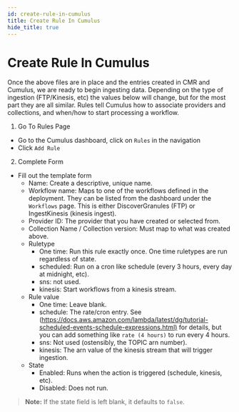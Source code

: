 ```yaml
---
id: create-rule-in-cumulus
title: Create Rule In Cumulus
hide_title: true
---
```


# Create Rule In Cumulus

Once the above files are in place and the entries created in CMR and Cumulus, we are ready to begin ingesting data. Depending on the type of ingestion (FTP/Kinesis, etc) the values below will change, but for the most part they are all similar. Rules tell Cumulus how to associate providers and collections, and when/how to start processing a workflow.

1. Go To Rules Page

* Go to the Cumulus dashboard, click on `Rules` in the navigation
* Click `Add Rule`

2. Complete Form

* Fill out the template form
  * Name: Create a descriptive, unique name.
  * Workflow name: Maps to one of the workflows defined in the deployment. They can be listed from the dashboard under the `Workflows` page. This is either DiscoverGranules (FTP) or IngestKinesis (kinesis ingest).
  * Provider ID: The provider that you have created or selected from.
  * Collection Name / Collection version: Must map to what was created above.
  * Ruletype
    * One time: Run this rule exactly once. One time ruletypes are run regardless of state.
    * scheduled: Run on a cron like schedule (every 3 hours, every day at midnight, etc).
    * sns: not used.
    * kinesis: Start workflows from a kinesis stream.
  * Rule value
    * One time: Leave blank.
    * schedule: The rate/cron entry. See (<https://docs.aws.amazon.com/lambda/latest/dg/tutorial-scheduled-events-schedule-expressions.html)> for details, but you can add something like `rate (4 hours)` to run every 4 hours.
    * sns: Not used (ostensibly, the TOPIC arn number).
    * kinesis: The arn value of the kinesis stream that will trigger ingestion.
  * State
    * Enabled: Runs when the action is triggered (schedule, kinesis, etc).
    * Disabled: Does not run.

> **Note:** If the state field is left blank, it defaults to `false`.
